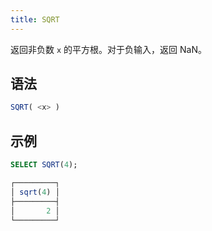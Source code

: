 ```yaml
---
title: SQRT
---
```


返回非负数 `x` 的平方根。对于负输入，返回 NaN。

## 语法

```sql
SQRT( <x> )
```

## 示例

```sql
SELECT SQRT(4);

┌─────────┐
│ sqrt(4) │
├─────────┤
│       2 │
└─────────┘
```